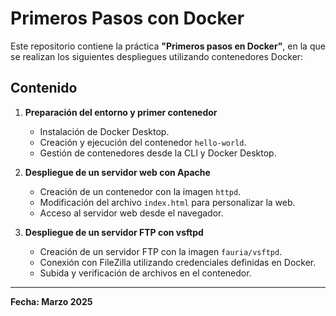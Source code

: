 # Primeros Pasos con Docker 

Este repositorio contiene la práctica **"Primeros pasos en Docker"**, en la que se realizan los siguientes despliegues utilizando contenedores Docker:

## Contenido
1. **Preparación del entorno y primer contenedor**
   - Instalación de Docker Desktop.
   - Creación y ejecución del contenedor `hello-world`.
   - Gestión de contenedores desde la CLI y Docker Desktop.

2. **Despliegue de un servidor web con Apache**
   - Creación de un contenedor con la imagen `httpd`.
   - Modificación del archivo `index.html` para personalizar la web.
   - Acceso al servidor web desde el navegador.

3. **Despliegue de un servidor FTP con vsftpd**
   - Creación de un servidor FTP con la imagen `fauria/vsftpd`.
   - Conexión con FileZilla utilizando credenciales definidas en Docker.
   - Subida y verificación de archivos en el contenedor.

---

 
**Fecha: Marzo 2025**  

